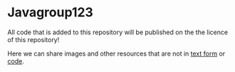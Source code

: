 # Javagroup123

All code that is added to this repository will be published on the the licence of this repository!

Here we can share images and other resources that are not in [text form](https://github.com/claudemartin/Javagroup123/wiki) or [code](https://github.com/claudemartin/Javagroup123/blob/master/code).
